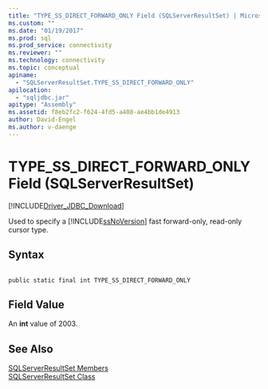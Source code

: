 ```yaml
---
title: "TYPE_SS_DIRECT_FORWARD_ONLY Field (SQLServerResultSet) | Microsoft Docs"
ms.custom: ""
ms.date: "01/19/2017"
ms.prod: sql
ms.prod_service: connectivity
ms.reviewer: ""
ms.technology: connectivity
ms.topic: conceptual
apiname: 
  - "SQLServerResultSet.TYPE_SS_DIRECT_FORWARD_ONLY"
apilocation: 
  - "sqljdbc.jar"
apitype: "Assembly"
ms.assetid: f8eb2fc2-f624-4fd5-a408-ae4bb1de4913
author: David-Engel
ms.author: v-daenge
---
```

# TYPE_SS_DIRECT_FORWARD_ONLY Field (SQLServerResultSet)
[!INCLUDE[Driver_JDBC_Download](../../../includes/driver_jdbc_download.md)]

  Used to specify a [!INCLUDE[ssNoVersion](../../../includes/ssnoversion-md.md)] fast forward-only, read-only cursor type.  
  
## Syntax  
  
```  
  
public static final int TYPE_SS_DIRECT_FORWARD_ONLY  
```  
  
## Field Value  
 An **int** value of 2003.  
  
## See Also  
 [SQLServerResultSet Members](../../../connect/jdbc/reference/sqlserverresultset-members.md)   
 [SQLServerResultSet Class](../../../connect/jdbc/reference/sqlserverresultset-class.md)  
  
  

